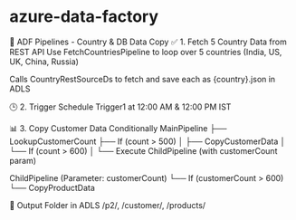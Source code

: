 # azure-data-factory

🚀 ADF Pipelines - Country & DB Data Copy
✅ 1. Fetch 5 Country Data from REST API
Use FetchCountriesPipeline to loop over 5 countries (India, US, UK, China, Russia)

Calls CountryRestSourceDs to fetch and save each as {country}.json in ADLS

🕒 2. Trigger
Schedule Trigger1 at 12:00 AM & 12:00 PM IST

📊 3. Copy Customer Data Conditionally
MainPipeline
 ├── LookupCustomerCount
 ├── If (count > 500)
 │    ├── CopyCustomerData
 │    └── If (count > 600)
 │         └── Execute ChildPipeline (with customerCount param)
 
ChildPipeline (Parameter: customerCount)
 └── If (customerCount > 600)
      └── CopyProductData

📁 Output Folder in ADLS
/p2/, /customer/, /products/
